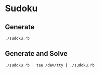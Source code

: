 # Sudoku

## Generate

```
./sudoku.rb
```

## Generate and Solve

```
./sudoku.rb | tee /dev/tty | ./sudoku.rb
```
